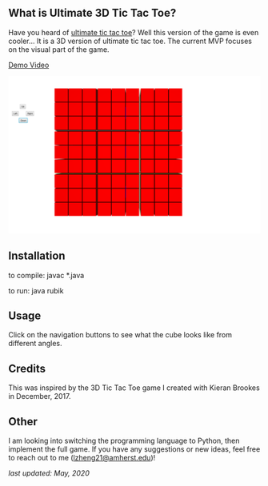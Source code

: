 ## What is Ultimate 3D Tic Tac Toe?

Have you heard of [ultimate tic tac toe](https://en.wikipedia.org/wiki/Ultimate_tic-tac-toe)? Well this version of the game is even cooler... It is a 3D version of ultimate tic tac toe. The current MVP focuses on the visual part of the game.

[Demo Video](ultimate-3d-tictactoe-demo-video.mov)

![Static Demo](ultimate-3d-tictactoe-photo.png)

## Installation

to compile: javac *.java

to run: java rubik


## Usage

Click on the navigation buttons to see what the cube looks like from different angles.

## Credits

This was inspired by the 3D Tic Tac Toe game I created with Kieran Brookes in December, 2017.

## Other

I am looking into switching the programming language to Python, then implement the full game. If you have any suggestions or new ideas, feel free to reach out to me (lzheng21@amherst.edu)! 

_last updated: May, 2020_
